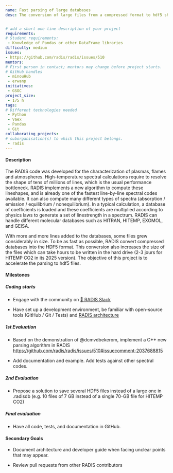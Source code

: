 ```yaml
---
name: Fast parsing of large databases
desc: The conversion of large files from a compressed format to hdf5 should be accelerated.


# add a short one line description of your project
requirements:
# Student requirements:
 - Knowledge of Pandas or other DataFrame libraries
difficulty: medium
issues:
- https://github.com/radis/radis/issues/510
mentors:
# First person in contact; mentors may change before project starts.
# GitHub handles
 - minouHub
 - erwanp
initiatives:
 - GSOC
project_size:
 - 175 h
tags:
# Different technologies needed
 - Python
 - Vaex
 - Pandas
 - Git
collaborating_projects:
# suborganisation(s) to which this project belongs.
 - radis
---
```



#### Description

The RADIS code was developed for the characterization of plasmas, flames and atmospheres. High-temperature spectral calculations require to resolve the shape of tens of millions of lines, which is the usual performance bottleneck. RADIS implements a new algorithm to compute these lineshapes, and is already one of the fastest line-by-line spectral codes available. It can also compute many different types of spectra (absorption / emission / equilibrium / nonequilibrium). In a typical calculation, a database of coefficients is loaded and these coefficients are multiplied according to physics laws to generate a set of linestrength in a spectrum. RADIS can handle different molecular databases such as HITRAN, HITEMP, EXOMOL, and GEISA. 

With more and more lines added to the databases, some files grew considerably in size. To be as fast as possible, RADIS convert compressed databases into the HDF5 format. This conversion also increases the size of the files which can take hours to be written in the hard drive (2-3 jours for HITEMP CO2 in its 2025 version). The objective of this project is to accelerate the parsing to hdf5 files.  

#### Milestones

##### Coding starts

* Engage with the community on [💬 RADIS Slack](https://github.com/radis/slack-invite)

* Have set up a development environment, be familiar with open-source tools (GitHub / Git / Tests) and [RADIS architecture](https://radis.readthedocs.io/en/latest/dev/developer.html#architecture)

##### 1st Evaluation

* Based on the demonstration of @dcmvdbekerom, implement a C++ new parsing algorithm in RADIS https://github.com/radis/radis/issues/510#issuecomment-2037688815

* Add documentation and example. Add tests against other spectral codes.

##### 2nd Evaluation

* Propose a solution to save several HDF5 files instead of a large one in .radisdb (e.g. 10 files of 7 GB instead of a single 70-GB file for HITEMP CO2)

##### Final evaluation

* Have all code, tests, and documentation in GitHub.

#### Secondary Goals

* Document architecture and developer guide when facing unclear points that may appear.

* Review pull requests from other RADIS contributors
